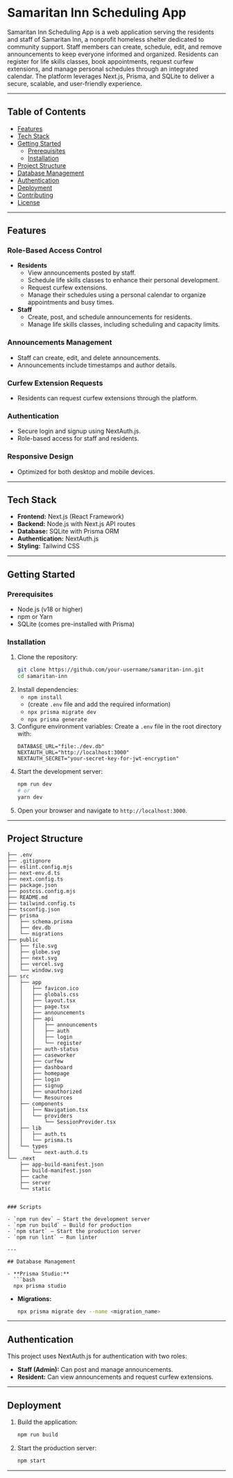 # Samaritan Inn Scheduling App

Samaritan Inn Scheduling App is a web application serving the residents and staff of Samaritan Inn, a nonprofit homeless shelter dedicated to community support. Staff members can create, schedule, edit, and remove announcements to keep everyone informed and organized. Residents can register for life skills classes, book appointments, request curfew extensions, and manage personal schedules through an integrated calendar. The platform leverages Next.js, Prisma, and SQLite to deliver a secure, scalable, and user-friendly experience.

---

## Table of Contents

- [Features](#features)
- [Tech Stack](#tech-stack)
- [Getting Started](#getting-started)
  - [Prerequisites](#prerequisites)
  - [Installation](#installation)
- [Project Structure](#project-structure)
- [Database Management](#database-management)
- [Authentication](#authentication)
- [Deployment](#deployment)
- [Contributing](#contributing)
- [License](#license)

---

## Features

### Role-Based Access Control

- **Residents**
  - View announcements posted by staff.
  - Schedule life skills classes to enhance their personal development.
  - Request curfew extensions.
  - Manage their schedules using a personal calendar to organize appointments and busy times.
- **Staff**
  - Create, post, and schedule announcements for residents.
  - Manage life skills classes, including scheduling and capacity limits.

### Announcements Management

- Staff can create, edit, and delete announcements.
- Announcements include timestamps and author details.

### Curfew Extension Requests

- Residents can request curfew extensions through the platform.

### Authentication

- Secure login and signup using NextAuth.js.
- Role-based access for staff and residents.

### Responsive Design

- Optimized for both desktop and mobile devices.

---

## Tech Stack

- **Frontend:** Next.js (React Framework)
- **Backend:** Node.js with Next.js API routes
- **Database:** SQLite with Prisma ORM
- **Authentication:** NextAuth.js
- **Styling:** Tailwind CSS

---

## Getting Started

### Prerequisites

- Node.js (v18 or higher)
- npm or Yarn
- SQLite (comes pre-installed with Prisma)

### Installation

1. Clone the repository:
   ```bash
   git clone https://github.com/your-username/samaritan-inn.git
   cd samaritan-inn
   ```
2. Install dependencies:
   - `npm install`
   - (create `.env` file and add the required information)
   - `npx prisma migrate dev`
   - `npx prisma generate`
3. Configure environment variables:
   Create a `.env` file in the root directory with:
   ```env
   DATABASE_URL="file:./dev.db"
   NEXTAUTH_URL="http://localhost:3000"
   NEXTAUTH_SECRET="your-secret-key-for-jwt-encryption"
   ```
4. Start the development server:
   ```bash
   npm run dev
   # or
   yarn dev
   ```
5. Open your browser and navigate to `http://localhost:3000`.

---

## Project Structure

```text
├── .env  
├── .gitignore  
├── eslint.config.mjs  
├── next-env.d.ts  
├── next.config.ts  
├── package.json  
├── postcss.config.mjs  
├── README.md  
├── tailwind.config.ts  
├── tsconfig.json  
├── prisma  
│   ├── schema.prisma  
│   ├── dev.db  
│   └── migrations  
├── public  
│   ├── file.svg  
│   ├── globe.svg  
│   ├── next.svg  
│   ├── vercel.svg  
│   └── window.svg  
├── src  
│   ├── app  
│   │   ├── favicon.ico  
│   │   ├── globals.css  
│   │   ├── layout.tsx  
│   │   ├── page.tsx  
│   │   ├── announcements  
│   │   ├── api  
│   │   │   ├── announcements  
│   │   │   ├── auth  
│   │   │   ├── login  
│   │   │   └── register  
│   │   ├── auth-status  
│   │   ├── caseworker  
│   │   ├── curfew  
│   │   ├── dashboard  
│   │   ├── homepage  
│   │   ├── login  
│   │   ├── signup  
│   │   ├── unauthorized  
│   │   └── Resources  
│   ├── components  
│   │   ├── Navigation.tsx  
│   │   └── providers  
│   │       └── SessionProvider.tsx  
│   ├── lib  
│   │   ├── auth.ts  
│   │   └── prisma.ts  
│   └── types  
│       └── next-auth.d.ts  
└── .next  
    ├── app-build-manifest.json  
    ├── build-manifest.json  
    ├── cache  
    ├── server  
    └── static  


### Scripts

- `npm run dev` – Start the development server  
- `npm run build` – Build for production  
- `npm start` – Start the production server  
- `npm run lint` – Run linter  

---

## Database Management

- **Prisma Studio:**  
  ```bash
  npx prisma studio
  ```
- **Migrations:**  
  ```bash
  npx prisma migrate dev --name <migration_name>
  ```

---

## Authentication

This project uses NextAuth.js for authentication with two roles:

- **Staff (Admin):** Can post and manage announcements.  
- **Resident:** Can view announcements and request curfew extensions.

---

## Deployment

1. Build the application:
   ```bash
   npm run build
   ```
2. Start the production server:
   ```bash
   npm start
   ```

---

